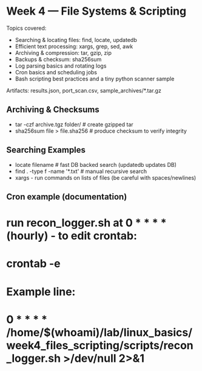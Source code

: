 # Week 4 — File Systems & Scripting

Topics covered:
- Searching & locating files: find, locate, updatedb
- Efficient text processing: xargs, grep, sed, awk
- Archiving & compression: tar, gzip, zip
- Backups & checksum: sha256sum
- Log parsing basics and rotating logs
- Cron basics and scheduling jobs
- Bash scripting best practices and a tiny python scanner sample

Artifacts: results.json, port_scan.csv, sample_archives/*.tar.gz


## Archiving & Checksums
- tar -czf archive.tgz folder/  # create gzipped tar
- sha256sum file > file.sha256  # produce checksum to verify integrity

## Searching Examples
- locate filename  # fast DB backed search (updatedb updates DB)
- find . -type f -name '*.txt'  # manual recursive search
- xargs - run commands on lists of files (be careful with spaces/newlines)


## Cron example (documentation)
# run recon_logger.sh at 0 * * * * (hourly) - to edit crontab:
# crontab -e
# Example line:
# 0 * * * * /home/$(whoami)/lab/linux_basics/week4_files_scripting/scripts/recon_logger.sh >/dev/null 2>&1

